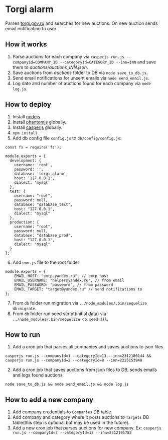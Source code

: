 # Torgi alarm

Parses [torgi.gov.ru](https://torgi.gov.ru) and searches for new auctions. On new auction sends email notification to user.

## How it works
1. Parse auctions for each company via `casperjs run.js --companyId=COMPANY_ID --categoryId=CATEGORY_ID --inn=INN` and save them to *auctions/auctions_INN.json*.
2. Save auctions from *auctions* folder to DB via `node save_to_db.js`.
3. Send email notifications for unsent emails via `node send_email.js`.
4. Log date and number of auctions found for each company via `node log.js`.

## How to deploy
1. Install [nodejs](https://nodejs.org).
2. Install [phantomjs](https://github.com/ariya/phantomjs) globally.
3. Install [casperjs](http://casperjs.org/) globally.
4. `npm install`
5. Add db config file `config.js` to `db/config/config.js`:
```
const fs = require('fs');

module.exports = {
  development: {
    username: 'root',
    password: '',
    database: 'torgi_alarm',
    host: '127.0.0.1',
    dialect: 'mysql'
  },
  test: {
    username: "root",
    password: null,
    database: "database_test",
    host: "127.0.0.1",
    dialect: "mysql"
  },
  production: {
    username: "root",
    password: null,
    database: "database_prod",
    host: "127.0.0.1",
    dialect: "mysql"
  }
};
```
6. Add `env.js` file to the root folder:
```
module.exports = {
	EMAIL_HOST: "smtp.yandex.ru", // smtp host
	EMAIL_USERNAME: "helper@yandex.ru", // from email
	EMAIL_PASSWORD: "password", // from password
	EMAIL_TARGET: "target@yandex.ru" // send notifications to
};
```
7. From `db` folder run migration via `../node_modules/.bin/sequelize db:migrate`.
8. From `db` folder run seed script(initial data) via `../node_modules/.bin/sequelize db:seed:all`.

## How to run
1. Add a cron job that parses all companies and saves auctions to json files
```
casperjs run.js --companyId=1 --categoryId=13 --inn=2312180144 && casperjs run.js --companyId=2 --categoryId=8 --inn=2225153948
```
2. Add a cron job that saves auctions from json files to DB, sends emails and logs found auctions
```
node save_to_db.js && node send_email.js && node log.js
```

## How to add a new company
1. Add company credentials to `Companies` DB table.
2. Add company and category where it posts auctions to `Targets` DB table(this step is optional but may be used in the future).
3. Add a new cron job that parses auctions for new company. Ex: `casperjs run.js --companyId=3 --categoryId=13 --inn=2312195782`
